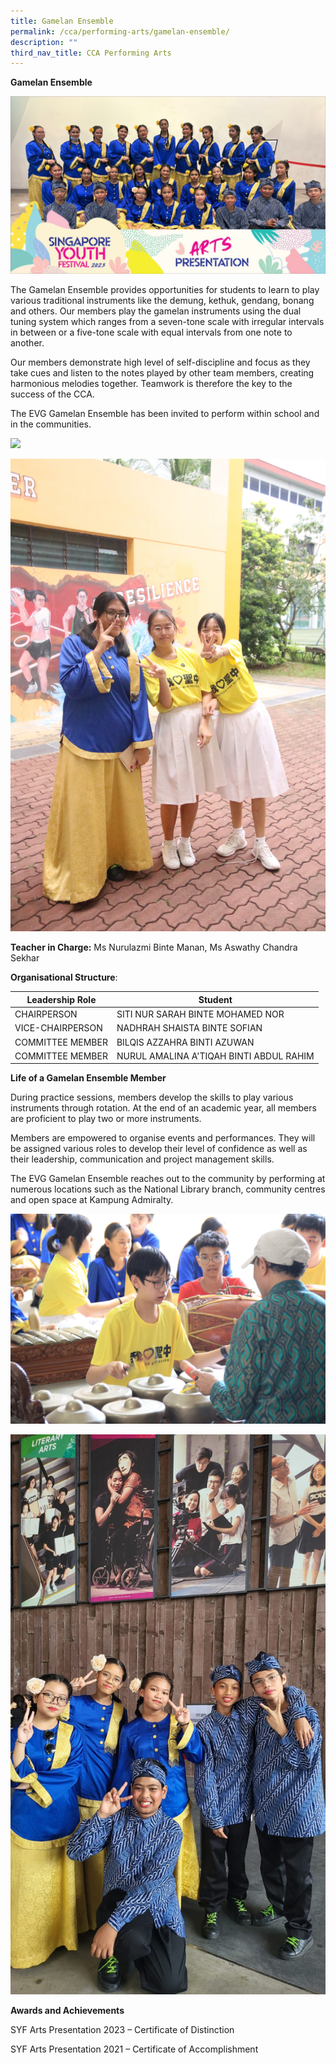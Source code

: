 ```yaml
---
title: Gamelan Ensemble
permalink: /cca/performing-arts/gamelan-ensemble/
description: ""
third_nav_title: CCA Performing Arts
---
```

**Gamelan Ensemble**

![](/images/gamelan1.jpg)

The Gamelan Ensemble provides opportunities for students to learn to play various traditional instruments like the demung, kethuk, gendang, bonang and others. Our members play the gamelan instruments using the dual tuning system which ranges from a seven-tone scale with irregular intervals in between or a five-tone scale with equal intervals from one note to another.

Our members demonstrate high level of self-discipline and focus as they take cues and listen to the notes played by other team members, creating harmonious melodies together. Teamwork is therefore the key to the success of the CCA.

The EVG Gamelan Ensemble has been invited to perform within school and in the communities.

![](/images/gamelan3%20combined%20group%20photo.JPG)

![](/images/gamelan5%20nadhrah%20with%20her%20new%20acquantance%20from%20anglican%20high%20school.JPG)

**Teacher in Charge:** Ms Nurulazmi Binte Manan, Ms Aswathy Chandra Sekhar

**Organisational Structure**:

 | Leadership Role | Student                                  |
|---------------------------------|-------------------------------------------------------|
| CHAIRPERSON | SITI NUR SARAH BINTE MOHAMED NOR                                           |
| VICE-CHAIRPERSON | NADHRAH SHAISTA BINTE SOFIAN                                          |
| COMMITTEE MEMBER | BILQIS AZZAHRA BINTI AZUWAN                                            |
| COMMITTEE MEMBER          | NURUL AMALINA A'TIQAH BINTI ABDUL RAHIM                                    |

**Life of a Gamelan Ensemble Member**

During practice sessions, members develop the skills to play various instruments through rotation. At the end of an academic year, all members are proficient to play two or more instruments.

Members are empowered to organise events and performances. They will be assigned various roles to develop their level of confidence as well as their leadership, communication and project management skills.

The EVG Gamelan Ensemble reaches out to the community by performing at numerous locations such as the National Library branch, community centres and open space at Kampung Admiralty.

![](/images/gamelan6%20students%20from%20anglican%20high%20school%20learning%20to%20play%20gamelan.JPG)

![](/images/gamelan3.jpg)

**Awards and Achievements**

SYF Arts Presentation 2023 – Certificate of Distinction

SYF Arts Presentation 2021 – Certificate of Accomplishment